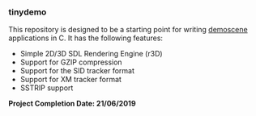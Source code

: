 ### tinydemo
This repository is designed to be a starting point for writing [demoscene](https://en.wikipedia.org/wiki/Demoscene) applications in C. 
It has the following features:

* Simple 2D/3D SDL Rendering Engine (r3D)
* Support for GZIP compression
* Support for the SID tracker format
* Support for XM tracker format
* SSTRIP support

**Project Completion Date: 21/06/2019**
